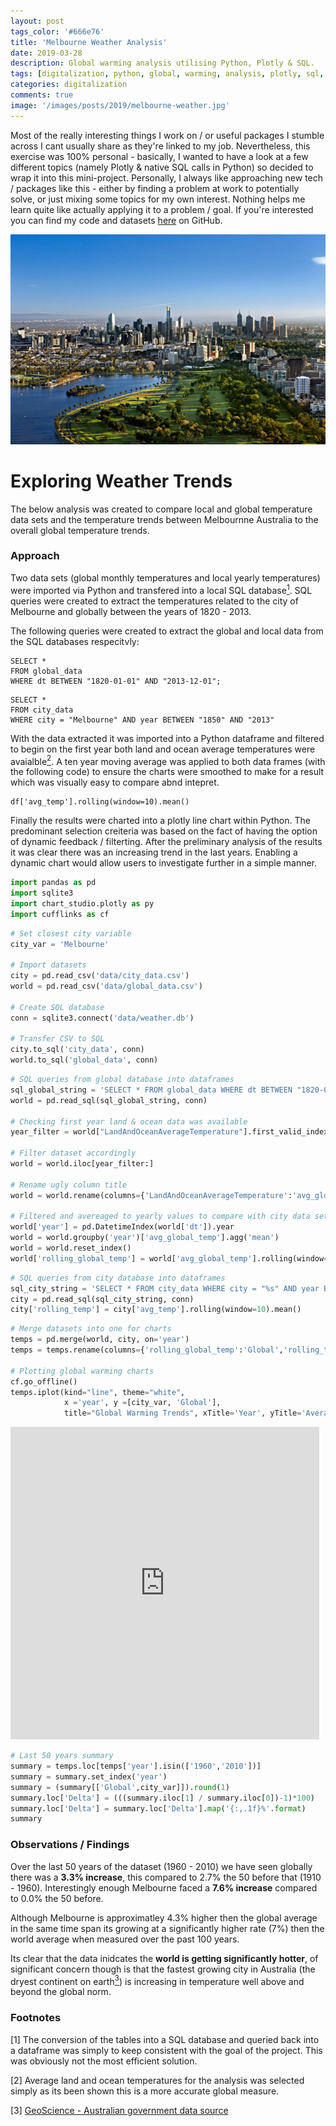 ```yaml
---
layout: post
tags_color: '#666e76'
title: 'Melbourne Weather Analysis'
date: 2019-03-28
description: Global warming analysis utilising Python, Plotly & SQL.
tags: [digitalization, python, global, warming, analysis, plotly, sql, termpaerature, weather, dash, plot.ly]
categories: digitalization
comments: true
image: '/images/posts/2019/melbourne-weather.jpg'
---
```

Most of the really interesting things I work on / or useful packages I stumble across I cant usually share as they're linked to my job. Nevertheless, this exercise was 100% personal - basically, I wanted to have a look at a few different topics (namely Plotly & native SQL calls in Python) so decided to wrap it into this mini-project. Personally, I always like approaching new tech / packages like this - either by finding a problem at work to potentially solve, or just mixing some topics for my own interest. Nothing helps me learn quite like actually applying it to a problem / goal. If you're interested you can find my code and datasets [here](https://github.com/clintjb/Weather-Analysis) on GitHub.

![](/images/posts/2019/melbourne-weather.jpg)

# Exploring Weather Trends
The below analysis was created to compare local and global temperature data sets and the temperature trends between Melbournne Australia to the overall global temperature trends.

### Approach
Two data sets (global monthly temperatures and local yearly temperatures) were imported via Python and transfered into a local SQL database[<sup>1</sup>](#fn1). SQL queries were created to extract the temperatures related to the city of Melbourne and globally between the years of 1820 - 2013.

The following queries were created to extract the global and local data from the SQL databases respecitvly:

``` 
SELECT * 
FROM global_data 
WHERE dt BETWEEN "1820-01-01" AND "2013-12-01";
```
``` 
SELECT * 
FROM city_data 
WHERE city = "Melbourne" AND year BETWEEN "1850" AND "2013"
```

With the data extracted it was imported into a Python dataframe and filtered to begin on the first year both land and ocean average temperatures were avaialble[<sup>2</sup>](#fn2). A ten year moving average was applied to both data frames (with the following code) to ensure the charts were smoothed to make for a result which was visually easy to compare abnd intepret.

```
df['avg_temp'].rolling(window=10).mean()
```  

Finally the results were charted into a plotly line chart within Python. The predominant selection creiteria was based on the fact of having the option of dynamic feedback / filterting. After the preliminary analysis of the results it was clear there was an increasing trend in the last years. Enabling a dynamic chart would allow users to investigate further in a simple manner.

```python
import pandas as pd
import sqlite3
import chart_studio.plotly as py
import cufflinks as cf
```

```python
# Set closest city variable
city_var = 'Melbourne'

# Import datasets
city = pd.read_csv('data/city_data.csv')
world = pd.read_csv('data/global_data.csv')

# Create SQL database
conn = sqlite3.connect('data/weather.db')

# Transfer CSV to SQL
city.to_sql('city_data', conn)
world.to_sql('global_data', conn)
```

```python
# SQL queries from global database into dataframes
sql_global_string = 'SELECT * FROM global_data WHERE dt BETWEEN "1820-01-01" AND "2013-12-01";'
world = pd.read_sql(sql_global_string, conn)

# Checking first year land & ocean data was available
year_filter = world["LandAndOceanAverageTemperature"].first_valid_index()

# Filter dataset accordingly
world = world.iloc[year_filter:]

# Rename ugly column title
world = world.rename(columns={'LandAndOceanAverageTemperature':'avg_global_temp'})

# Filtered and avereaged to yearly values to compare with city data set
world['year'] = pd.DatetimeIndex(world['dt']).year
world = world.groupby('year')['avg_global_temp'].agg('mean')
world = world.reset_index()
world['rolling_global_temp'] = world['avg_global_temp'].rolling(window=10).mean()
```

```python
# SQL queries from city database into dataframes
sql_city_string = 'SELECT * FROM city_data WHERE city = "%s" AND year BETWEEN "1850" AND "2013"' % city_var
city = pd.read_sql(sql_city_string, conn)
city['rolling_temp'] = city['avg_temp'].rolling(window=10).mean()
```

```python
# Merge datasets into one for charts
temps = pd.merge(world, city, on='year')
temps = temps.rename(columns={'rolling_global_temp':'Global','rolling_temp':city_var})

# Plotting global warming charts
cf.go_offline()
temps.iplot(kind="line", theme="white",
            x ='year', y =[city_var, 'Global'], 
            title="Global Warming Trends", xTitle='Year', yTitle='Average Temperature')
```

<p><iframe style="height: 500px; width: 98%; overflow: auto;" src="https://chart-studio.plotly.com/~clintjb/3/.embed" frameborder="0"></iframe></p>

```python
# Last 50 years summary
summary = temps.loc[temps['year'].isin(['1960','2010'])]
summary = summary.set_index('year')
summary = (summary[['Global',city_var]]).round(1)
summary.loc['Delta'] = (((summary.iloc[1] / summary.iloc[0])-1)*100)
summary.loc['Delta'] = summary.loc['Delta'].map('{:,.1f}%'.format)
summary
```

### Observations / Findings
Over the last 50 years of the dataset (1960 - 2010) we have seen globally there was a **3.3% increase**, this compared to 2.7% the 50 before that (1910 - 1960). Interestingly enough Melbourne faced a **7.6% increase** compared to 0.0% the 50 before.

Although Melbourne is approximatley 4.3% higher then the global average in the same time span its growing at a significantly higher rate (7%) then the world average when measured over the past 100 years.

Its clear that the data inidcates the **world is getting significantly hotter**, of significant concern though is that the fastest growing city in Australia (the dryest continent on earth[<sup>3</sup>](#fn3)) is increasing in temperature well above and beyond the global norm.

### Footnotes
<span id="fn1"> [1] The conversion of the tables into a SQL database and queried back into a dataframe was simply to keep consistent with the goal of the project. This was obviously not the most efficient solution.</span>

<span id="fn2"> [2] Average land and ocean temperatures for the analysis was selected simply as its been shown this is a more accurate global measure.</span>

<span id="fn3"> [3] [GeoScience - Australian government data source](https://www.ga.gov.au/scientific-topics/national-location-information/landforms/deserts)</span>
